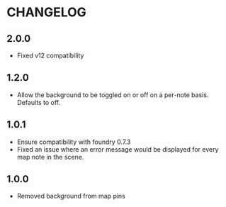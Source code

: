 # CHANGELOG

## 2.0.0

* Fixed v12 compatibility

## 1.2.0

* Allow the background to be toggled on or off on a per-note basis. Defaults to off.

## 1.0.1

* Ensure compatibility with foundry 0.7.3
* Fixed an issue where an error message would be displayed for every map note in the scene.

## 1.0.0

- Removed background from map pins
